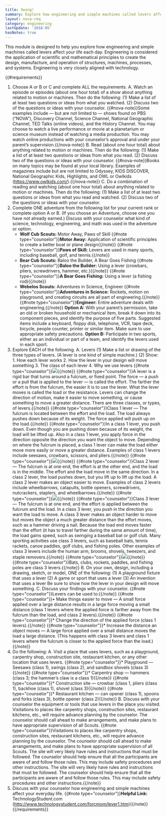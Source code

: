 ```yaml
---
title: Swing!
summary: Explore how engineering and simple machines called levers affect your life each day.
layout: nova-req
category: engineering
lastUpdate: '2018-05'
hasNotes: true
---
```


This module is designed to help you explore how engineering and simple machines called levers affect your life each day. Engineering is considered the application of scientific and mathematical principles to create the design, manufacture, and operation of structures, machines, processes, and systems. Engineering is very closely aligned with technology.

{{#requirements}}
1. Choose A or B or C and complete ALL the requirements.
    A. Watch an episode or episodes (about one hour total) of a show about anything related to motion or machines. Then do the following:
        (1) Make a list of at least two questions or ideas from what you watched.
        (2) Discuss two of the questions or ideas with your counselor.
        {{#nova-note}}Some examples include — but are not limited to — shows found on PBS (“NOVA”), Discovery Channel, Science Channel, National Geographic Channel, TED Talks (online videos), and the History Channel. You may choose to watch a live performance or movie at a planetarium or science museum instead of watching a media production. You may watch online productions with your counselor’s approval and under your parent’s supervision.{{/nova-note}}
    B. Read (about one hour total) about anything related to motion or machines. Then do the following:
        (1) Make a list of at least two questions or ideas from what you read.
        (2) Discuss two of the questions or ideas with your counselor.
        {{#nova-note}}Books on many topics may be found at your local library.  Examples of magazines include but are not limited to Odyssey,  KIDS DISCOVER, National Geographic Kids, Highlights, and OWL or Owlkids (https://www.owlkids.com/).{{/nova-note}}
    C. Do a combination of reading and watching (about one hour total) about anything related to motion or machines. Then do the following:
        (1) Make a list of at least two questions or ideas from what you read and watched.
        (2) Discuss two of the questions or ideas with your counselor.
2. Complete ONE adventure from the following list for your current rank or complete option A or B. (If you choose an Adventure, choose one you have not already earned.) Discuss with your counselor what kind of science, technology, engineering, and math was used in the adventure or option.
    * **Wolf Cub Scouts:** Motor Away, Paws of Skill
        {{#note type="counselor"}}**Motor Away:** Application of scientific principles to create a better boat or plane design{{/note}}
        {{#note type="counselor"}}**Paws of Skill:** Levers are used in many sports, including baseball, golf, and tennis.{{/note}}
    * **Bear Cub Scouts:** Baloo the Builder, A Bear Goes Fishing
        {{#note type="counselor"}}**Baloo the Builder:** Using a lever (crowbars, pliers, screwdrivers, hammer, etc.){{/note}}
        {{#note type="counselor"}}**A Bear Goes Fishing:** Using a lever (a fishing rod){{/note}}
    * **Webelos Scouts:** Adventures in Science, Engineer
        {{#note type="counselor"}}**Adventures in Science:** Rockets, motion on playground, and creating circuits are all part of engineering.{{/note}}
        {{#note type="counselor"}}**Engineer:** Entire adventure deals with engineering.{{/note}}
    **Option A:** With your parent’s permission, take an old or broken household or mechanical item, break it down into its component pieces, and identify the purpose of five parts. Suggested items include a keyboard, floppy disk, telephone, VCR, tape deck, bicycle, people counter, printer or similar item. Make sure to use appropriate safety precautions.
    **Option B:** Participate in two sports, either as an individual or part of a team, and identify the levers used in each sport.
3. Explore EACH of the following.
    A. Levers
        (1) Make a list or drawing of the three types of levers. (A lever is one kind of simple machine.)
        (2) Show:
            1. How each lever works
            2. How the lever in your design will move something
            3. The class of each lever
            4. Why we use levers
            {{#note type="counselor"}}<img src="seesaw.png" class="W(100%) H(a)">{{/note}}
            {{#note type="counselor"}}A lever is a rigid bar that turns around a fulcrum, or fixed point. The force — a push or a pull that is applied to the lever — is called the effort. The farther the effort is from the fulcrum, the easier it is to use the lever. What the lever moves is called the load or the resistance. Levers can change the direction of motion, make it easier to move something, or cause something to move a greater distance. There are three classes, or types, of levers.{{/note}}
            {{#note type="counselor"}}Class 1 lever — The fulcrum is located between the effort and the load. The load always pushes down because of its weight. The force applied will push up on the load.{{/note}}
            {{#note type="counselor"}}In a class 1 lever, you push down. Even though you are pushing down because of its weight, the load will be lifted up. Also in a class 1 lever, you apply force in the direction opposite the direction you want the object to move. Depending on where the fulcrum is placed, a class 1 lever can make the load either move more easily or move a greater distance. Examples of class 1 levers include seesaws, crowbars, scissors, and pliers.{{/note}}
            {{#note type="counselor"}}<img src="class-1-lever.png" class="W(100%) H(a)">{{/note}}
            {{#note type="counselor"}}Class 2 lever — The fulcrum is at one end, the effort is at the other end, and the load is in the middle. The effort and the load move in the same direction. In a class 2 lever, the load pushes down, but you lift up to lift up the load. A class 2 lever makes an object easier to move. Examples of class 2 levers include wheelbarrows, catapults, bottle openers, screwdrivers, nutcrackers, staplers, and wheelbarrows.{{/note}}
            {{#note type="counselor"}}<img src="class-2-lever.png" class="W(100%) H(a)">{{/note}}
            {{#note type="counselor"}}Class 3 lever — The fulcrum is at one end, and the effort is applied between the fulcrum and the load. In a class 3 lever, you push in the direction you want the load to move. A class 3 lever makes an object harder to move but moves the object a much greater distance than the effort moves, such as a hammer driving a nail. Because the load end moves faster than the effort (it has to travel farther during the same amount of time), the load gains speed, such as swinging a baseball bat or golf club. Many sporting activities use class 3 levers, such as baseball bats, tennis rackets, canoe paddles, golf clubs, and fishing poles.  Other examples of class 3 levers include the human arm, brooms, shovels, tweezers, and staple removers.{{/note}}
            {{#note type="counselor"}}<img src="class-3-lever.png" class="W(100%) H(a)">{{/note}}
            {{#note type="counselor"}}Bats, clubs, rockets, paddles, and fishing poles are class 3 levers.{{/note}}
    B. On your own, design, including a drawing, sketch, or model, ONE of the following:
        (1) A playground fixture that uses a lever
        (2) A game or sport that uses a lever
        (3) An invention that uses a lever
        Be sure to show how the lever in your design will move something.
    C. Discuss your findings with your counselor.
        {{#note type="counselor"}}Levers can be used to:{{/note}}
        {{#note type="counselor"}}• Make things easier to move — A small force applied over a large distance results in a large force moving a small distance (class 1 levers where the applied force is farther away from the fulcrum than the load, and class 2 levers).{{/note}}
        {{#note type="counselor"}}* Change the direction of the applied force (class 1 levers).{{/note}}
        {{#note type="counselor"}}* Increase the distance an object moves — A large force applied over a small distance moves the load a large distance. (This happens with class 3 levers and class 1 levers where the fulcrum is closer to the applied force than the load.){{/note}}
4. Do the following:
    A. Visit a place that uses levers, such as a playground, carpentry shop, construction site, restaurant kitchen, or any other location that uses levers.
        {{#note type="counselor"}}* Playground — Seesaws (class 1), swings (class 2), and sandbox shovels (class 3){{/note}}
        {{#note type="counselor"}}* Carpentry shop — hammers (class 3; the hammer’s claw is a class 1){{/note}}
        {{#note type="counselor"}}* Construction site — crowbar (class 1, pliers (class 1), backhoe (class 1), shovel (class 3){{/note}}
        {{#note type="counselor"}}* Restaurant kitchen — can opener (class 1), spoons and forks (class 3), bottle opener (class 2){{/note}}
    B. Discuss with your counselor the equipment or tools that use levers in the place you visited.  Visitations to places like carpentry shops, construction sites, restaurant kitchens, etc., will require advance planning by the counselor. The counselor should call ahead to make arrangements, and make plans to have appropriate supervision of all Scouts.
        {{#note type="counselor"}}Visitations to places like carpentry shops, construction sites, restaurant kitchens, etc., will require advance planning by the counselor. The counselor should call ahead to make arrangements, and make plans to have appropriate supervision of all Scouts.  The site will very likely have rules and instructions that must be followed. The counselor should help ensure that all the participants are aware of and follow those rules. This may include safety procedures and other instructions. The site will very likely have rules and instructions that must be followed. The counselor should help ensure that all the participants are aware of and follow those rules. This may include safety procedures and other instructions.{{/note}}
5. Discuss with your counselor how engineering and simple machines affect your everyday life.
{{#note type="counselor"}}**Helpful Link:** TechnologyStudent.com (http://www.technologystudent.com/forcmom/lever1.htm){{/note}}
{{/requirements}}
